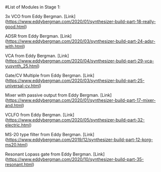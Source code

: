 #List of Modules in Stage 1:

3x VCO from Eddy Bergman. [Link] (https://www.eddybergman.com/2020/01/synthesizer-build-part-18-really-good.html)

ADSR from Eddy Bergman. [Link] (https://www.eddybergman.com/2020/03/synthesizer-build-part-24-adsr-with.html)

VCA from Eddy Bergman. [Link] (https://www.eddybergman.com/2020/04/synthesizer-build-part-29-vca-yusynth_25.html)

Gate/CV Multiple from Eddy Bergman. [Link] (https://www.eddybergman.com/2020/03/synthesizer-build-part-25-universal-cv.html)

Mixer with passive output from Eddy Bergman. [Link] (https://www.eddybergman.com/2020/01/synthesizer-build-part-17-mixer-and.html)

VCLFO from Eddy Bergman. [Link] (https://www.eddybergman.com/2020/05/synthesizer-build-part-32-electric.html)

MS-20 type filter from Eddy Bergman. [Link] (https://www.eddybergman.com/2019/12/synthesizer-build-part-12-korg-ms20.html)

Resonant Lopass gate from Eddy Bergman. [Link] (https://www.eddybergman.com/2020/10/synthesizer-build-part-35-resonant.html)

